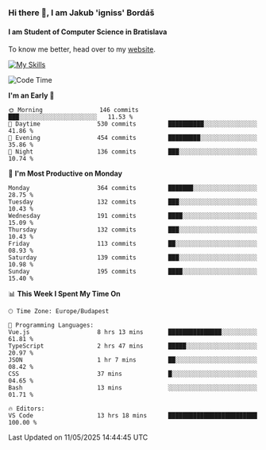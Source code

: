 ### Hi there 👋, I am Jakub 'igniss' Bordáš

#### I am Student of Computer Science in Bratislava
To know me better, head over to my [website](https://bordas.sk).

[![My Skills](https://skillicons.dev/icons?i=js,typescript,html,css,figma,svelte,vue,next,postgresql,nest,express,nodejs)](https://bordas.sk)


<!--START_SECTION:waka-->
![Code Time](http://img.shields.io/badge/Code%20Time-1%2C885%20hrs%2027%20mins-blue)

**I'm an Early 🐤** 

```text
🌞 Morning                146 commits         ███░░░░░░░░░░░░░░░░░░░░░░   11.53 % 
🌆 Daytime                530 commits         ██████████░░░░░░░░░░░░░░░   41.86 % 
🌃 Evening                454 commits         █████████░░░░░░░░░░░░░░░░   35.86 % 
🌙 Night                  136 commits         ███░░░░░░░░░░░░░░░░░░░░░░   10.74 % 
```
📅 **I'm Most Productive on Monday** 

```text
Monday                   364 commits         ███████░░░░░░░░░░░░░░░░░░   28.75 % 
Tuesday                  132 commits         ███░░░░░░░░░░░░░░░░░░░░░░   10.43 % 
Wednesday                191 commits         ████░░░░░░░░░░░░░░░░░░░░░   15.09 % 
Thursday                 132 commits         ███░░░░░░░░░░░░░░░░░░░░░░   10.43 % 
Friday                   113 commits         ██░░░░░░░░░░░░░░░░░░░░░░░   08.93 % 
Saturday                 139 commits         ███░░░░░░░░░░░░░░░░░░░░░░   10.98 % 
Sunday                   195 commits         ████░░░░░░░░░░░░░░░░░░░░░   15.40 % 
```


📊 **This Week I Spent My Time On** 

```text
🕑︎ Time Zone: Europe/Budapest

💬 Programming Languages: 
Vue.js                   8 hrs 13 mins       ███████████████░░░░░░░░░░   61.81 % 
TypeScript               2 hrs 47 mins       █████░░░░░░░░░░░░░░░░░░░░   20.97 % 
JSON                     1 hr 7 mins         ██░░░░░░░░░░░░░░░░░░░░░░░   08.42 % 
CSS                      37 mins             █░░░░░░░░░░░░░░░░░░░░░░░░   04.65 % 
Bash                     13 mins             ░░░░░░░░░░░░░░░░░░░░░░░░░   01.71 % 

🔥 Editors: 
VS Code                  13 hrs 18 mins      █████████████████████████   100.00 % 
```


 Last Updated on 11/05/2025 14:44:45 UTC
<!--END_SECTION:waka-->
